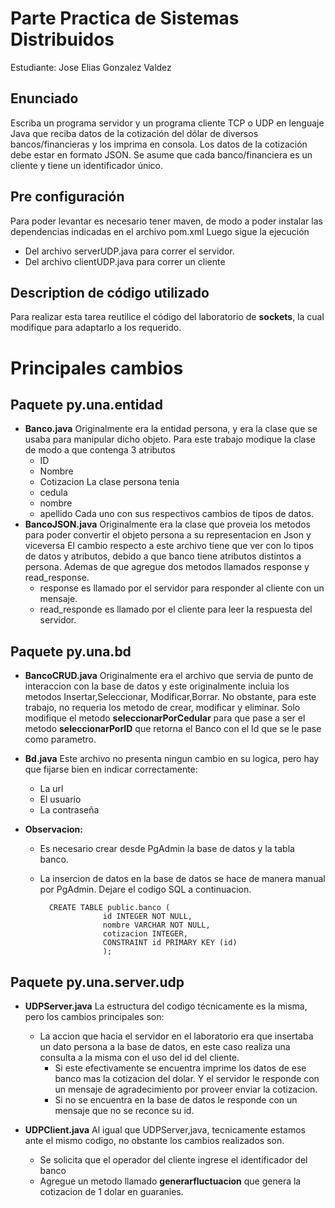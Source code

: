 # Parte Practica de Sistemas Distribuidos
Estudiante: Jose Elias Gonzalez Valdez

## Enunciado

Escriba un programa servidor y un programa cliente TCP o UDP en lenguaje Java que reciba datos de la cotización del dólar de diversos bancos/financieras y los imprima en consola. Los datos de la cotización debe estar en formato JSON. Se asume que cada banco/financiera es un cliente y tiene un identificador único.


## Pre configuración

Para poder levantar es necesario tener maven, de modo a poder instalar las dependencias indicadas en el archivo pom.xml
Luego  sigue la ejecución 
- Del  archivo serverUDP.java para correr el servidor.
- Del archivo clientUDP.java para correr un cliente



## Description de código utilizado

Para realizar esta tarea reutilice el código del laboratorio de **sockets**, la cual modifique para adaptarlo a los requerido.

# Principales cambios
## Paquete py.una.entidad
*  **Banco.java**
	Originalmente era la entidad persona, y era la clase que se usaba para manipular dicho objeto. Para este trabajo modique la clase de modo a que contenga 3 atributos
	* ID 
	* Nombre 
	* Cotizacion
La clase persona tenia 
	* cedula
	* nombre
	* apellido
Cada uno con sus respectivos cambios de tipos de datos.
* **BancoJSON.java**
Originalmente era la clase que proveia los metodos para poder convertir el objeto persona a su representacion en Json y viceversa
El cambio respecto a este archivo tiene que ver con lo tipos de datos y atributos, debido a que banco tiene atributos distintos a persona.
Ademas de que agregue dos metodos llamados response y read_response. 
	* response es llamado por el servidor para responder al cliente con un mensaje.
	* read_responde es llamado por el cliente para leer la respuesta del servidor.
## Paquete py.una.bd
* **BancoCRUD.java**
	Originalmente era el archivo que servia de punto de interaccion con la base de datos y este originalmente incluia los metodos Insertar,Seleccionar, Modificar,Borrar.
	No obstante, para este trabajo, no requeria los metodo de crear, modificar y eliminar. Solo modifique el metodo **seleccionarPorCedular** para que pase a ser el metodo **seleccionarPorID** que retorna el Banco con el Id que se le pase como parametro.


		

 * **Bd.java**
 Este archivo no presenta ningun cambio en su logica, pero hay que fijarse bien en indicar  correctamente:
	 * La url
	 * El usuario
	 * La contraseña
* **Observacion:** 
	* Es necesario crear desde PgAdmin la base de datos y la tabla banco.
	* La insercion de datos  en la base de datos se hace de manera manual por PgAdmin. Dejare el codigo SQL a continuacion.
	
			CREATE TABLE public.banco (
		                id INTEGER NOT NULL,
		                nombre VARCHAR NOT NULL,
		                cotizacion INTEGER,
		                CONSTRAINT id PRIMARY KEY (id)
		                );

		
## Paquete py.una.server.udp
* **UDPServer.java**
 La estructura del codigo técnicamente es la misma, pero los cambios principales son:
	* La accion que hacia el servidor en el laboratorio era que insertaba un dato persona a la base de datos, en este caso realiza una consulta a la misma con el uso del id del cliente. 
		 *	Si este efectivamente se encuentra imprime los datos  de ese banco mas la cotizacion del dolar. Y el servidor le responde con un mensaje de agradecimiento por proveer enviar la cotizacion.
		 *	Si no se encuentra en la base de datos le responde con un mensaje que no se reconce su id.

*  **UDPClient.java**
Al igual que UDPServer,java, tecnicamente estamos ante el mismo codigo, no obstante los cambios realizados son.
	* Se solicita que el operador del cliente ingrese el identificador del banco 
	* Agregue un metodo llamado **generarfluctuacion** que genera la cotizacion de 1 dolar en guaranies.




